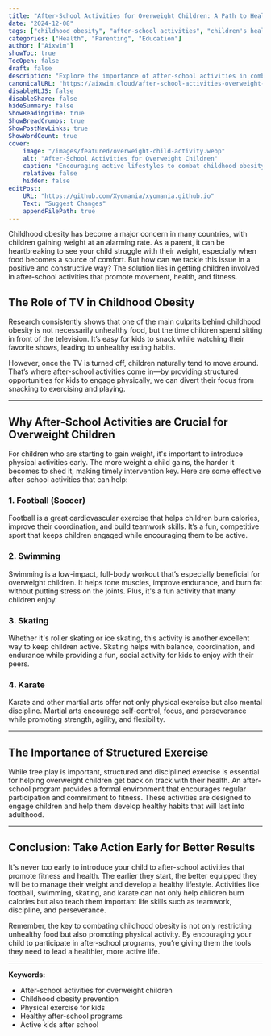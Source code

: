 ```yaml
---
title: "After-School Activities for Overweight Children: A Path to Healthier Living"
date: "2024-12-08"
tags: ["childhood obesity", "after-school activities", "children's health", "active kids", "overweight children"]
categories: ["Health", "Parenting", "Education"]
author: ["Aixwim"]
showToc: true
TocOpen: false
draft: false
description: "Explore the importance of after-school activities in combating childhood obesity. Learn how sports and physical exercises can help overweight children stay active and healthy."
canonicalURL: "https://aixwim.cloud/after-school-activities-overweight-kids"
disableHLJS: false
disableShare: false
hideSummary: false
ShowReadingTime: true
ShowBreadCrumbs: true
ShowPostNavLinks: true
ShowWordCount: true
cover:
    image: "/images/featured/overweight-child-activity.webp"
    alt: "After-School Activities for Overweight Children"
    caption: "Encouraging active lifestyles to combat childhood obesity"
    relative: false
    hidden: false
editPost:
    URL: "https://github.com/Xyomania/xyomania.github.io"
    Text: "Suggest Changes"
    appendFilePath: true
---
```


Childhood obesity has become a major concern in many countries, with children gaining weight at an alarming rate. As a parent, it can be heartbreaking to see your child struggle with their weight, especially when food becomes a source of comfort. But how can we tackle this issue in a positive and constructive way? The solution lies in getting children involved in after-school activities that promote movement, health, and fitness.

<!--more-->

## The Role of TV in Childhood Obesity

Research consistently shows that one of the main culprits behind childhood obesity is not necessarily unhealthy food, but the time children spend sitting in front of the television. It’s easy for kids to snack while watching their favorite shows, leading to unhealthy eating habits. 

However, once the TV is turned off, children naturally tend to move around. That’s where after-school activities come in—by providing structured opportunities for kids to engage physically, we can divert their focus from snacking to exercising and playing.

---

## Why After-School Activities are Crucial for Overweight Children

For children who are starting to gain weight, it's important to introduce physical activities early. The more weight a child gains, the harder it becomes to shed it, making timely intervention key. Here are some effective after-school activities that can help:

### 1. **Football (Soccer)**
Football is a great cardiovascular exercise that helps children burn calories, improve their coordination, and build teamwork skills. It’s a fun, competitive sport that keeps children engaged while encouraging them to be active.

### 2. **Swimming**
Swimming is a low-impact, full-body workout that’s especially beneficial for overweight children. It helps tone muscles, improve endurance, and burn fat without putting stress on the joints. Plus, it's a fun activity that many children enjoy.

### 3. **Skating**
Whether it's roller skating or ice skating, this activity is another excellent way to keep children active. Skating helps with balance, coordination, and endurance while providing a fun, social activity for kids to enjoy with their peers.

### 4. **Karate**
Karate and other martial arts offer not only physical exercise but also mental discipline. Martial arts encourage self-control, focus, and perseverance while promoting strength, agility, and flexibility.

---

## The Importance of Structured Exercise

While free play is important, structured and disciplined exercise is essential for helping overweight children get back on track with their health. An after-school program provides a formal environment that encourages regular participation and commitment to fitness. These activities are designed to engage children and help them develop healthy habits that will last into adulthood.

---

## Conclusion: Take Action Early for Better Results

It's never too early to introduce your child to after-school activities that promote fitness and health. The earlier they start, the better equipped they will be to manage their weight and develop a healthy lifestyle. Activities like football, swimming, skating, and karate can not only help children burn calories but also teach them important life skills such as teamwork, discipline, and perseverance.

Remember, the key to combating childhood obesity is not only restricting unhealthy food but also promoting physical activity. By encouraging your child to participate in after-school programs, you’re giving them the tools they need to lead a healthier, more active life.

---

**Keywords:**
- After-school activities for overweight children
- Childhood obesity prevention
- Physical exercise for kids
- Healthy after-school programs
- Active kids after school
